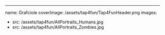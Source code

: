 ---
name: Grafciole
coverImage: /assets/tap4fun/Tap4FunHeader.png
images:
- src: /assets/tap4fun/AllPortraits_Humans.jpg
- src: /assets/tap4fun/AllPortraits_Zombies.jpg

